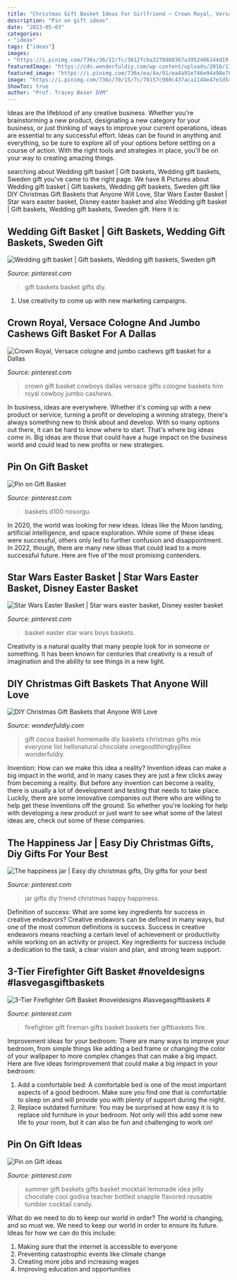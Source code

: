 ```yaml
---
title: "Christmas Gift Basket Ideas For Girlfriend ~ Crown Royal, Versace Cologne And Jumbo Cashews Gift Basket For A Dallas"
description: "Pin on gift ideas"
date: "2023-05-03"
categories:
- "ideas"
tags: ["ideas"]
images:
- "https://i.pinimg.com/736x/36/12/fc/3612fcba3278d80367a3952486144d19--wedding-gift-baskets-wedding-gifts.jpg"
featuredImage: "https://cdn.wonderfuldiy.com/wp-content/uploads/2016/11/Hot-cocoa-gift-basket.jpg"
featured_image: "https://i.pinimg.com/736x/ea/4a/91/ea4a91e746e94a98e78ecbe53c65acbb.jpg"
image: "https://i.pinimg.com/736x/70/15/7c/70157c980c437aca11d4e47e1d54bb6b--star-wars-easter-basket-easter-baskets.jpg"
ShowToc: true
author: "Prof. Tracey Beier DVM"
---
```



Ideas are the lifeblood of any creative business. Whether you're brainstorming a new product, designating a new category for your business, or just thinking of ways to improve your current operations, ideas are essential to any successful effort. Ideas can be found in anything and everything, so be sure to explore all of your options before settling on a course of action. With the right tools and strategies in place, you'll be on your way to creating amazing things.

	

		
searching about Wedding gift basket | Gift baskets, Wedding gift baskets, Sweden gift you've came to the right page. We have 8 Pictures about Wedding gift basket | Gift baskets, Wedding gift baskets, Sweden gift like DIY Christmas Gift Baskets that Anyone Will Love, Star Wars Easter Basket | Star wars easter basket, Disney easter basket and also Wedding gift basket | Gift baskets, Wedding gift baskets, Sweden gift. Here it is:
		
    
## Wedding Gift Basket | Gift Baskets, Wedding Gift Baskets, Sweden Gift

<img loading=lazy src="https://i.pinimg.com/736x/36/12/fc/3612fcba3278d80367a3952486144d19--wedding-gift-baskets-wedding-gifts.jpg" onerror="this.onerror=null;this.src='https://tse3.mm.bing.net/th?id=OIP.C7m0Rj4dFIIQPuDa0ukCawHaJ4&amp;pid=15.1';" alt="Wedding gift basket | Gift baskets, Wedding gift baskets, Sweden gift">

_Source: pinterest.com_

>gift baskets basket gifts diy. 

	

1. Use creativity to come up with new marketing campaigns.

    
## Crown Royal, Versace Cologne And Jumbo Cashews Gift Basket For A Dallas

<img loading=lazy src="https://i.pinimg.com/736x/3e/75/2f/3e752fc5c475b58f4ba3f01ae824880e.jpg" onerror="this.onerror=null;this.src='https://tse2.mm.bing.net/th?id=OIP.sl07QSZsJxP9rF1N934hJgHaJ3&amp;pid=15.1';" alt="Crown Royal, Versace cologne and jumbo cashews gift basket for a Dallas">

_Source: pinterest.com_

>crown gift basket cowboys dallas versace gifts cologne baskets him royal cowboy jumbo cashews. 

	

In business, ideas are everywhere. Whether it's coming up with a new product or service, turning a profit or developing a winning strategy, there's always something new to think about and develop. With so many options out there, it can be hard to know where to start. That's where big ideas come in. Big ideas are those that could have a huge impact on the business world and could lead to new profits or new strategies.

    
## Pin On Gift Basket

<img loading=lazy src="https://i.pinimg.com/736x/ea/4a/91/ea4a91e746e94a98e78ecbe53c65acbb.jpg" onerror="this.onerror=null;this.src='https://tse4.mm.bing.net/th?id=OIP.nGnlHpEZQ1xcB05XfTUYjwHaNd&amp;pid=15.1';" alt="Pin on Gift Basket">

_Source: pinterest.com_

>baskets d100 nosorgu. 

	

In 2020, the world was looking for new ideas. Ideas like the Moon landing, artificial intelligence, and space exploration. While some of these ideas were successful, others only led to further confusion and disappointment. In 2022, though, there are many new ideas that could lead to a more successful future. Here are five of the most promising contenders.

    
## Star Wars Easter Basket | Star Wars Easter Basket, Disney Easter Basket

<img loading=lazy src="https://i.pinimg.com/736x/70/15/7c/70157c980c437aca11d4e47e1d54bb6b--star-wars-easter-basket-easter-baskets.jpg" onerror="this.onerror=null;this.src='https://tse2.mm.bing.net/th?id=OIP.KlGdYdXwnGFiiKyCl6iwGwHaJ3&amp;pid=15.1';" alt="Star Wars Easter Basket | Star wars easter basket, Disney easter basket">

_Source: pinterest.com_

>basket easter star wars boys baskets. 

	

Creativity is a natural quality that many people look for in someone or something. It has been known for centuries that creativity is a result of imagination and the ability to see things in a new light.

    
## DIY Christmas Gift Baskets That Anyone Will Love

<img loading=lazy src="https://cdn.wonderfuldiy.com/wp-content/uploads/2016/11/Hot-cocoa-gift-basket.jpg" onerror="this.onerror=null;this.src='https://tse4.mm.bing.net/th?id=OIP.fY-LD9Pt_GBU6kqehrYVGAHaKX&amp;pid=15.1';" alt="DIY Christmas Gift Baskets that Anyone Will Love">

_Source: wonderfuldiy.com_

>gift cocoa basket homemade diy baskets christmas gifts mix everyone list hellonatural chocolate onegoodthingbyjillee wonderfuldiy. 

	

Invention: How can we make this idea a reality?
Invention ideas can make a big impact in the world, and in many cases they are just a few clicks away from becoming a reality. 
But before any invention can become a reality, there is usually a lot of development and testing that needs to take place. 
Luckily, there are some innovative companies out there who are willing to help get these inventions off the ground. 
 So whether you're looking for help with developing a new product or just want to see what some of the latest ideas are, check out some of these companies.

    
## The Happiness Jar | Easy Diy Christmas Gifts, Diy Gifts For Your Best

<img loading=lazy src="https://i.pinimg.com/736x/d3/e7/ec/d3e7ecf40ed55b22c3e358f2c4b94b9f--happy-jar-the-happy.jpg" onerror="this.onerror=null;this.src='https://tse1.mm.bing.net/th?id=OIP.txqbx9X757GNFPeOz_by0wHaLH&amp;pid=15.1';" alt="The happiness jar | Easy diy christmas gifts, Diy gifts for your best">

_Source: pinterest.com_

>jar gifts diy friend christmas happy happiness. 

	

Definition of success: What are some key ingredients for success in creative endeavors?
Creative endeavors can be defined in many ways, but one of the most common definitions is success. Success in creative endeavors means reaching a certain level of achievement or productivity while working on an activity or project. Key ingredients for success include a dedication to the task, a clear vision and plan, and strong team support.

    
## 3-Tier Firefighter Gift Basket #noveldesigns #lasvegasgiftbaskets #

<img loading=lazy src="https://i.pinimg.com/736x/b9/e4/45/b9e44552df2e21e6cb2e3f988d47b756--firefighter-gifts-service-projects.jpg" onerror="this.onerror=null;this.src='https://tse1.mm.bing.net/th?id=OIP.AUsQSH1bkfvZPGpGq7IuGwAAAA&amp;pid=15.1';" alt="3-Tier Firefighter Gift Basket #noveldesigns #lasvegasgiftbaskets #">

_Source: pinterest.com_

>firefighter gift fireman gifts basket baskets tier giftbaskets fire. 

	

Improvement ideas for your bedroom:
There are many ways to improve your bedroom, from simple things like adding a bed frame or changing the color of your wallpaper to more complex changes that can make a big impact. Here are five ideas forimprovement that could make a big impact in your bedroom: 
1) Add a comfortable bed: A comfortable bed is one of the most important aspects of a good bedroom. Make sure you find one that is comfortable to sleep on and will provide you with plenty of support during the night. 
2) Replace outdated furniture: You may be surprised at how easy it is to replace old furniture in your bedroom. Not only will this add some new life to your room, but it can also be fun and challenging to work on!

    
## Pin On Gift Ideas

<img loading=lazy src="https://i.pinimg.com/736x/61/0f/21/610f214a5c80269427ee3abde5e2e731--summer-gift-baskets-summer-gifts.jpg" onerror="this.onerror=null;this.src='https://tse1.mm.bing.net/th?id=OIP.BjkQRuwJQHrbmPnQK2AEvgHaJ6&amp;pid=15.1';" alt="Pin on Gift ideas">

_Source: pinterest.com_

>summer gift baskets gifts basket mocktail lemonade idea jelly chocolate cool godiva teacher bottled snapple flavored reusable tumbler cocktail candy. 

	

What do we need to do to keep our world in order?
The world is changing, and so must we. We need to keep our world in order to ensure its future. Ideas for how we can do this include: 
1. Making sure that the internet is accessible to everyone 
2. Preventing catastrophic events like climate change 
3. Creating more jobs and increasing wages 
4. Improving education and opportunities 

